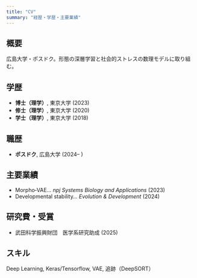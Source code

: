 ```yaml
---
title: "CV"
summary: "経歴・学歴・主要業績"
---
```


## 概要
広島大学・ポスドク。形態の深層学習と社会的ストレスの数理モデルに取り組む。

## 学歴
- **博士（理学）**, 東京大学 (2023)
- **修士（理学）**, 東京大学 (2020)
- **学士（理学）**, 東京大学 (2018)

## 職歴
- **ポスドク**, 広島大学 (2024– )

## 主要業績
- Morpho‑VAE… *npj Systems Biology and Applications* (2023)
- Developmental stability… *Evolution & Development* (2024)

## 研究費・受賞
- 武田科学振興財団　医学系研究助成 (2025)

## スキル
Deep Learning, Keras/Tensorflow, VAE, 追跡（DeepSORT）
